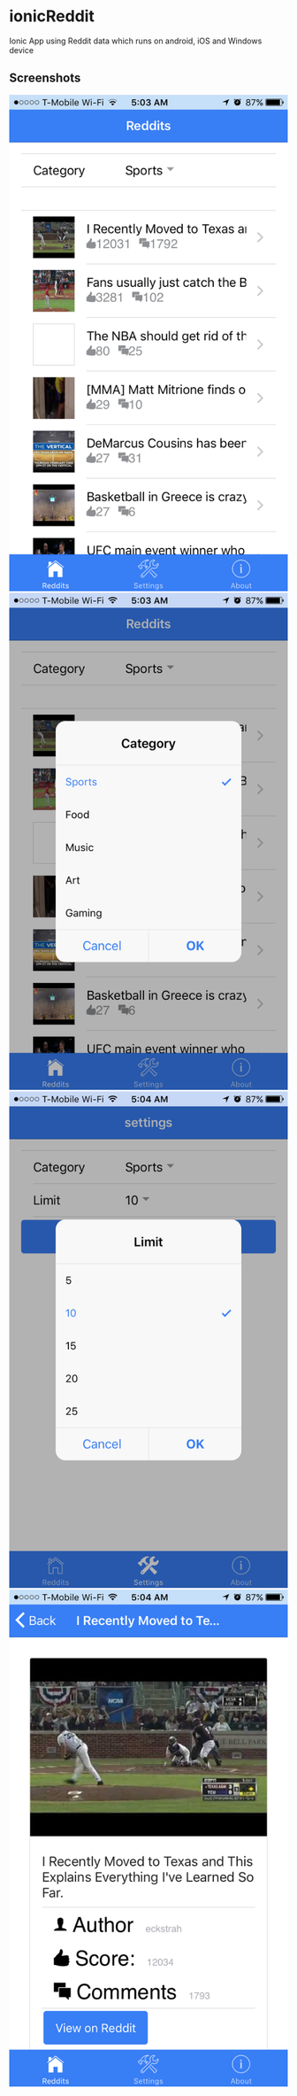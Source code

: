 # ionicReddit
Ionic App using Reddit data which runs on android, iOS and Windows device

## Screenshots

![alt text](screenshots/home.PNG "Home Page -  This is opening/welcome page to the application")
![alt text](screenshots/category.PNG "Changing Category")
![alt text](screenshots/settings.PNG "Setting Page")
![alt text](screenshots/details.PNG "Details of posts")

